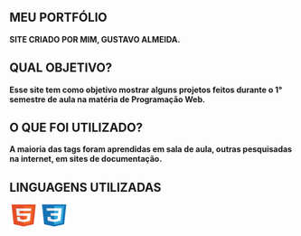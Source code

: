 ## MEU PORTFÓLIO
**SITE CRIADO POR MIM, GUSTAVO ALMEIDA.**
## QUAL OBJETIVO?
**Esse site tem como objetivo mostrar alguns projetos feitos durante o 1° semestre de aula na matéria de Programação Web.**
## O QUE FOI UTILIZADO?
**A maioria das tags foram aprendidas em sala de aula, outras pesquisadas na internet, em sites de documentação.**
## LINGUAGENS UTILIZADAS
<div>
  <img align="center" alt="HTML" height="40" width="50" src="https://raw.githubusercontent.com/devicons/devicon/master/icons/html5/html5-original.svg">
  <img align="center" alt="CSS" height="40" width="50" src="https://raw.githubusercontent.com/devicons/devicon/master/icons/css3/css3-original.svg">
</div>
